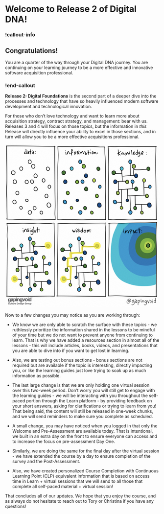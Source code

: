# Welcome to Release 2 of Digital DNA!

### !callout-info
## Congratulations!
You are a quarter of the way through your Digital DNA journey. You are continuing on your learning journey to be a more effective and innovative software acquisition professional.
### !end-callout


**Release 2: Digital Foundations** is the second part of a deeper dive into the processes and technology that have so heavily influenced modern software development and technological innovation.   

For those who don’t love technology and want to learn more about acquisition strategy, contract strategy, and management: bear with us. Releases 3 and 4 will focus on those topics, but the information in _this_ Release will directly influence your ability to excel in those sections, and in turn will allow you to be a more effective acquisitions professional.

![DevOps Timeline](../__images/gaping-void.png)

Now to a few changes you may notice as you are working through:

* We know we are only able to scratch the surface with these topics - we ruthlessly prioritize the information shared in the lessons to be mindful of your time but we do not want to prevent anyone from continuing to learn. That is why we have added a resources section in almost all of the lessons - this will include articles, books, videos, and presentations that you are able to dive into if you want to get lost in learning.   

* Also, we are testing out bonus sections - bonus sections are not required but are available if the topic is interesting, directly impacting you, or like the learning guides just love trying to soak up as much information as possible.  

* The last large change is that we are only holding one virtual session over this two-week period. Don’t worry you will still get to engage with the learning guides - we will be interacting with you throughout the self-paced portion through the Learn platform - by providing feedback on your short answers, asking for clarifications or trying to learn from you! That being said, the content will still be released in one-week chunks, and we will send reminders to make sure you complete as scheduled.   

* A small change, you may have noticed when you logged in that only the Welcome and Pre-Assessment are available today. That is intentional, we built in an extra day on the front to ensure everyone can access and to increase the focus on pre-assessment Day One.   


 *  Similarly, we are doing the same for the final day after the virtual session - we have extended the course by a day to ensure completion of the survey and the Post-Assessment.   


 * Also, we have created personalized Course Completion with Continuous Learning Point (CLP) equivalent information that is based on access time in Learn + virtual sessions that we will send to all those that complete all self-paced material + virtual session!   
 

That concludes all of our updates. We hope that you enjoy the course, and as always do not hesitate to reach out to Tory or Christina if you have any questions!

